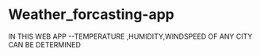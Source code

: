 # Weather_forcasting-app
IN THIS WEB APP --TEMPERATURE ,HUMIDITY,WINDSPEED OF ANY CITY CAN BE DETERMINED
